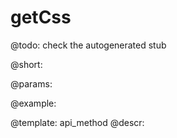 getCss
=============


@todo:
	check the autogenerated stub

@short:
	

@params:





@example:

@template:	api_method
@descr:

